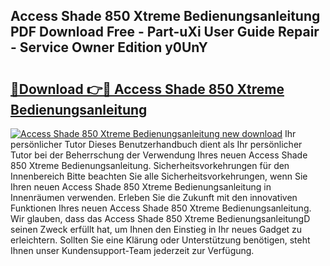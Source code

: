 ## Access Shade 850 Xtreme Bedienungsanleitung PDF Download Free - Part-uXi User Guide Repair - Service Owner Edition y0UnY

# <h2><a href="http://df5pbhf.blite.top/?on=Access+Shade+850+Xtreme+Bedienungsanleitung">🔗Download 👉🔴 Access Shade 850 Xtreme Bedienungsanleitung</a></h2>

[![Access Shade 850 Xtreme Bedienungsanleitung new download](https://i.imgur.com/lujVjoI.png)](http://df5pbhf.blite.top/?on=Access+Shade+850+Xtreme+Bedienungsanleitung)
Ihr persönlicher Tutor Dieses Benutzerhandbuch dient als Ihr persönlicher Tutor bei der Beherrschung der Verwendung Ihres neuen Access Shade 850 Xtreme Bedienungsanleitung. Sicherheitsvorkehrungen für den Innenbereich Bitte beachten Sie alle Sicherheitsvorkehrungen, wenn Sie Ihren neuen Access Shade 850 Xtreme Bedienungsanleitung in Innenräumen verwenden. Erleben Sie die Zukunft mit den innovativen Funktionen Ihres neuen Access Shade 850 Xtreme Bedienungsanleitung. Wir glauben, dass das Access Shade 850 Xtreme BedienungsanleitungD seinen Zweck erfüllt hat, um Ihnen den Einstieg in Ihr neues Gadget zu erleichtern. Sollten Sie eine Klärung oder Unterstützung benötigen, steht Ihnen unser Kundensupport-Team jederzeit zur Verfügung.
